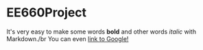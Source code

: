 # EE660Project
It's very easy to make some words **bold** and other words *italic* with Markdown./br
You can even [link to Google!](http://google.com)
